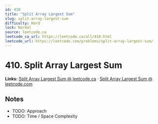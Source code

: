 ```yaml
--- 
id: 410
title: "Split Array Largest Sum"
slug: split-array-largest-sum
difficulty: Hard
lock: Normal
source: leetcode.ca
leetcode_ca_url: https://leetcode.ca/all/410.html
leetcode_url: https://leetcode.com/problems/split-array-largest-sum/
---
```


# 410. Split Array Largest Sum

**Links:** [Split Array Largest Sum @ leetcode.ca](https://leetcode.ca/all/410.html) · [Split Array Largest Sum @ leetcode.com](https://leetcode.com/problems/split-array-largest-sum/)

## Notes
- TODO: Approach
- TODO: Time / Space Complexity
